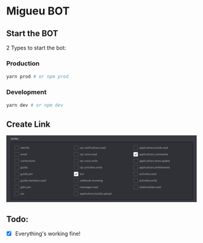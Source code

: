 # Migueu BOT

## Start the BOT

2 Types to start the bot:

### Production

```sh
yarn prod # or npm prod
```

### Development

```sh
yarn dev # or npm dev
```

## Create Link

![Create Link](/README/discordCreateLink.png)

## Todo:

- [x] Everything's working fine!
